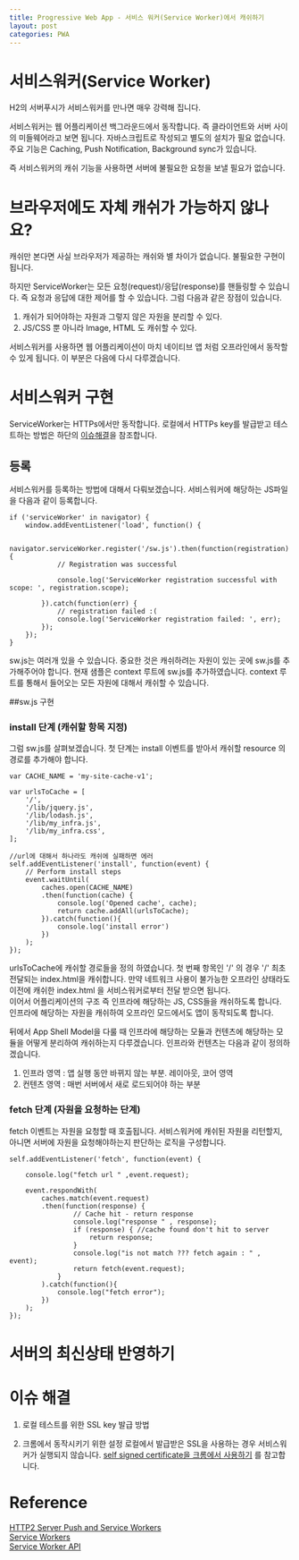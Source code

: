 ```yaml
---
title: Progressive Web App - 서비스 워커(Service Worker)에서 캐쉬하기
layout: post
categories: PWA
---
```


# 서비스워커(Service Worker)
H2의 서버푸시가 서비스워커를 만나면 매우 강력해 집니다.

서비스워커는 웹 어플리케이션 백그라운드에서 동작합니다. 즉 클라이언트와 서버 사이의 미들웨어라고 보면 됩니다. 자바스크립트로 작성되고 별도의 설치가 필요 없습니다. 주요 기능은 Caching, Push Notification, Background sync가 있습니다.

즉 서비스워커의 캐쉬 기능을 사용하면 서버에 불필요한 요청을 보낼 필요가 없습니다.

# 브라우저에도 자체 캐쉬가 가능하지 않나요?
캐쉬만 본다면 사실 브라우저가 제공하는 캐쉬와 별 차이가 없습니다. 불필요한 구현이 됩니다.

하지만 ServiceWorker는 모든 요청(request)/응답(response)를 핸들링할 수 있습니다. 즉 요청과 응답에 대한 제어를 할 수 있습니다. 그럼 다음과 같은 장점이 있습니다.

1. 캐쉬가 되어야하는 자원과 그렇지 않은 자원을 분리할 수 있다.
2. JS/CSS 뿐 아니라 Image, HTML 도 캐쉬할 수 있다.

서비스워커를 사용하면 웹 어플리케이션이 마치 네이티브 앱 처럼 오프라인에서 동작할 수 있게 됩니다. 이 부분은 다음에 다시 다루겠습니다.

# 서비스워커 구현
ServiceWorker는 HTTPs에서만 동작합니다. 로컬에서 HTTPs key를 발급받고 테스트하는 방법은 하단의 [이슈해결](#이슈해결)을 참조합니다.

## 등록
서비스워커를 등록하는 방법에 대해서 다뤄보겠습니다. 서비스워커에 해당하는 JS파일을 다음과 같이 등록합니다.
```
if ('serviceWorker' in navigator) {
    window.addEventListener('load', function() {

        navigator.serviceWorker.register('/sw.js').then(function(registration) {
            // Registration was successful

            console.log('ServiceWorker registration successful with scope: ', registration.scope);

        }).catch(function(err) {
            // registration failed :(
            console.log('ServiceWorker registration failed: ', err);
        });
    });
}
```

sw.js는 여러개 있을 수 있습니다. 중요한 것은 캐쉬하려는 자원이 있는 곳에 sw.js를 추가해주어야 합니다.
현재 샘플은 context 루트에 sw.js를 추가하였습니다. context 루트를 통해서 들어오는 모든 자원에 대해서 캐쉬할 수 있습니다.

##sw.js 구현
### install 단계 (캐쉬할 항목 지정)
그럼 sw.js를 살펴보겠습니다. 첫 단계는 install 이벤트를 받아서 캐쉬할 resource 의 경로를 추가해야 합니다.

```
var CACHE_NAME = 'my-site-cache-v1';

var urlsToCache = [
    '/',
    '/lib/jquery.js',
    '/lib/lodash.js',
    '/lib/my_infra.js',
    '/lib/my_infra.css',
];

//url에 대해서 하나라도 캐쉬에 실패하면 에러
self.addEventListener('install', function(event) {
    // Perform install steps
    event.waitUntil(
        caches.open(CACHE_NAME)
        .then(function(cache) {
            console.log('Opened cache', cache);
            return cache.addAll(urlsToCache);
        }).catch(function(){
            console.log('install error')
        })
    );
});
```

urlsToCache에 캐쉬할 경로들을 정의 하였습니다. 첫 번째 항목인 '/' 의 경우 '/' 최초 전달되는 index.html을 캐쉬합니다. 만약 네트워크 사용이 불가능한 오프라인 상태라도 이전에 캐쉬한 index.html 을 서비스워커로부터 전달 받으면 됩니다.  
이어서 어플리케이션의 구조 즉 인프라에 해당하는 JS, CSS들을 캐쉬하도록 합니다. 인프라에 해당하는 자원을 캐쉬하여 오프라인 모드에서도 앱이 동작되도록 합니다.

뒤에서 App Shell Model을 다룰 때 인프라에 해당하는 모듈과 컨텐츠에 해당하는 모듈을 어떻게 분리하여 캐쉬하는지 다루겠습니다. 인프라와 컨텐츠는 다음과 같이 정의하겠습니다.
1. 인프라 영역 : 앱 실행 동안 바뀌지 않는 부분. 레이아웃, 코어 영역
2. 컨텐츠 영역 : 매번 서버에서 새로 로드되어야 하는 부분

### fetch 단계 (자원을 요청하는 단계)
fetch 이벤트는 자원을 요청할 때 호출됩니다. 서비스워커에 캐쉬된 자원을 리턴할지, 아니면 서버에 자원을 요청해야하는지 판단하는 로직을 구성합니다.

```
self.addEventListener('fetch', function(event) {

    console.log("fetch url " ,event.request);

    event.respondWith(
        caches.match(event.request)
        .then(function(response) {
                // Cache hit - return response
                console.log("response " , response);
                if (response) { //cache found don't hit to server
                    return response;
                }
                console.log("is not match ??? fetch again : " , event);
                return fetch(event.request);
            }
        ).catch(function(){
            console.log("fetch error");
        })
    );
});
```
# 서버의 최신상태 반영하기


# 이슈 해결
1. 로컬 테스트를 위한 SSL key 발급 방법

2. 크롬에서 동작시키기 위한 설정
로컬에서 발급받은 SSL을 사용하는 경우 서비스워커가 실행되지 않습니다.
[self signed certificate을 크롬에서 사용하기](https://deanhume.com/home/blogpost/testing-service-workers-locally-with-self-signed-certificates/10155) 를 참고합니다.


# Reference

[HTTP2 Server Push and Service Workers](https://24ways.org/2016/http2-server-push-and-service-workers/)  
[Service Workers](https://developers.google.com/web/fundamentals/primers/service-workers/?hl=ko)  
[Service Worker API](https://developer.mozilla.org/en-US/docs/Web/API/Service_Worker_API)
